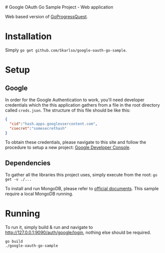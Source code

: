 # Google OAuth Go Sample Project - Web application

Web based version of [GoProgressQuest](https://github.com/Skarlso/goprogressquest).

# Installation

Simply `go get github.com/Skarlso/google-oauth-go-sample`.

# Setup

## Google

In order for the Google Authentication to work, you'll need developer credentials which the this application gathers from a file in the root directory called `creds.json`. The structure of this file should be like this:

```json
{
  "cid":"hash.apps.googleusercontent.com",
  "csecret":"somesecrethash"
}
```

To obtain these credentials, please navigate to this site and follow the procedure to setup a new project: [Google Developer Console](https://console.developers.google.com/iam-admin/projects).

## Dependencies

To gather all the libraries this project uses, simply execute from the root: `go get -v ./...`

To install and run MongoDB, please refer to [official documents](https://docs.mongodb.com/manual/administration/install-community/). This sample require a local MongoDB running.

# Running

To run it, simply build & run and navigate to http://127.0.0.1:9090/auth/google/login, nothing else should be required.

```
go build
./google-oauth-go-sample
```
